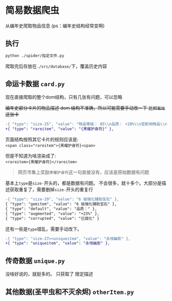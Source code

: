 # 简易数据爬虫

从编年史爬取物品信息
(ps：编年史结构经常变啊)

## 执行
```bash
python ./spider/指定文件.py
```
爬取完后存放在`./src/database/`下，覆盖历史内容

## 命运卡数据 `card.py`

现在直接爬取的整个dom结构，只有几张有问题，可以忽略

~~编年史部分卡片的物品描述 dom 结构不准确，所以可能需要手动改一下
比如`套娃`这张卡~~

```diff
-{ "type": "size-25", "value": "物品等级： 85\\n品质： +20%\\n受影响物品\\n4圣油\\n魔符孕育物品\\n腐化" },
+{ "type": "rareitem", "value": "{黑耀护身符}" },
```

页面结构按照其它卡片的规则应该是:  
`<span class="rareitem">{黑耀护身符}<span>`  
  
但是不知道为啥渲染成了:   
`<rareitem>{黑曜护身符}</rareitem>`  
  
> 网页市集上奖励`黑曜护身符`这一句直接没有，应该是原始数据有问题

基本上`type`是`size-`开头的，都是数据有问题。
不会很多，就十多个。大部分是描述获取重复了，需要删掉`size-`开头的重复行
```diff
-{ "type": "size-29", "value": "6 级强化辅助宝石" },
{ "type": "gemitem", "value": "6 级强化辅助宝石" },
{ "type": "default", "value": "品质：" },
{ "type": "augmented", "value": "+23%" },
{ "type": "corrupted", "value": "已腐化" }
```
还有一些是`type`错乱，需要手动改下。
```diff
-{ "type": "size-27><uniqueitem", "value": "永恒幽影" },
+{ "type": "uniqueitem", "value": "永恒幽影" },
```

## 传奇数据 `unique.py`

没啥好说的，就挺多的。
只获取了 限定描述  

## 其他数据(圣甲虫和不灭余烬) `otherItem.py`
